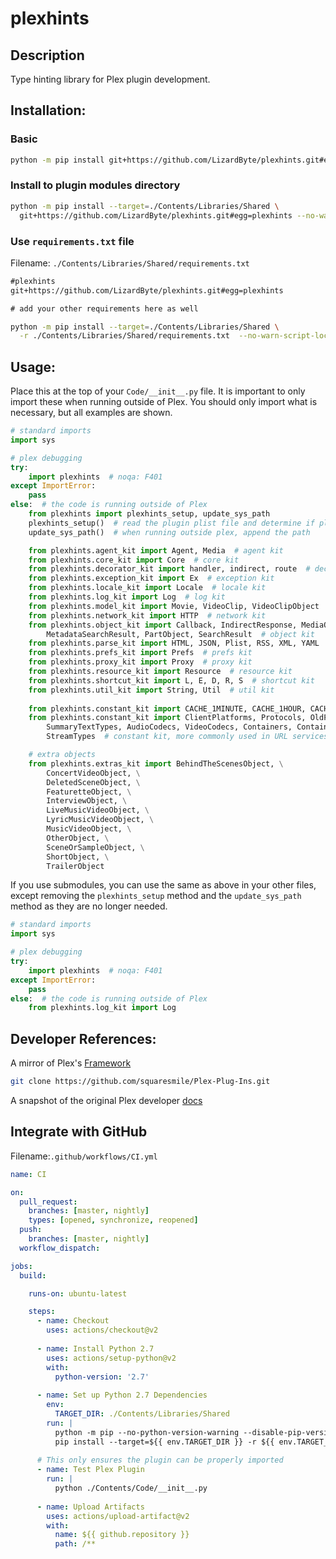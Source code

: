 # plexhints

## Description
Type hinting library for Plex plugin development.

## Installation:
### Basic
```bash
python -m pip install git+https://github.com/LizardByte/plexhints.git#egg=plexhints
```

### Install to plugin modules directory
```bash
python -m pip install --target=./Contents/Libraries/Shared \
  git+https://github.com/LizardByte/plexhints.git#egg=plexhints --no-warn-script-location
```

### Use `requirements.txt` file
Filename: `./Contents/Libraries/Shared/requirements.txt`
```txt
#plexhints
git+https://github.com/LizardByte/plexhints.git#egg=plexhints

# add your other requirements here as well
```

```bash
python -m pip install --target=./Contents/Libraries/Shared \
  -r ./Contents/Libraries/Shared/requirements.txt  --no-warn-script-location
```


## Usage:
Place this at the top of your `Code/__init__.py` file. It is important to only import these when running outside
of Plex. You should only import what is necessary, but all examples are shown.

```py
# standard imports
import sys

# plex debugging
try:
    import plexhints  # noqa: F401
except ImportError:
    pass
else:  # the code is running outside of Plex
    from plexhints import plexhints_setup, update_sys_path
    plexhints_setup()  # read the plugin plist file and determine if plexhints should use elevated policy or not
    update_sys_path()  # when running outside plex, append the path

    from plexhints.agent_kit import Agent, Media  # agent kit
    from plexhints.core_kit import Core  # core kit
    from plexhints.decorator_kit import handler, indirect, route  # decorator kit
    from plexhints.exception_kit import Ex  # exception kit
    from plexhints.locale_kit import Locale  # locale kit
    from plexhints.log_kit import Log  # log kit
    from plexhints.model_kit import Movie, VideoClip, VideoClipObject  # model kit
    from plexhints.network_kit import HTTP  # network kit
    from plexhints.object_kit import Callback, IndirectResponse, MediaObject, MessageContainer, MetadataItem, \
        MetadataSearchResult, PartObject, SearchResult  # object kit
    from plexhints.parse_kit import HTML, JSON, Plist, RSS, XML, YAML  # parse kit
    from plexhints.prefs_kit import Prefs  # prefs kit
    from plexhints.proxy_kit import Proxy  # proxy kit
    from plexhints.resource_kit import Resource  # resource kit
    from plexhints.shortcut_kit import L, E, D, R, S  # shortcut kit
    from plexhints.util_kit import String, Util  # util kit
    
    from plexhints.constant_kit import CACHE_1MINUTE, CACHE_1HOUR, CACHE_1DAY, CACHE_1WEEK, CACHE_1MONTH  # constant kit
    from plexhints.constant_kit import ClientPlatforms, Protocols, OldProtocols, ServerPlatforms, ViewTypes, \
        SummaryTextTypes, AudioCodecs, VideoCodecs, Containers, ContainerContents, \
        StreamTypes  # constant kit, more commonly used in URL services

    # extra objects
    from plexhints.extras_kit import BehindTheScenesObject, \
        ConcertVideoObject, \
        DeletedSceneObject, \
        FeaturetteObject, \
        InterviewObject, \
        LiveMusicVideoObject, \
        LyricMusicVideoObject, \
        MusicVideoObject, \
        OtherObject, \
        SceneOrSampleObject, \
        ShortObject, \
        TrailerObject
```

If you use submodules, you can use the same as above in your other files, except removing the `plexhints_setup` method
and the `update_sys_path` method as they are no longer needed.

```py
# standard imports
import sys

# plex debugging
try:
    import plexhints  # noqa: F401
except ImportError:
    pass
else:  # the code is running outside of Plex
    from plexhints.log_kit import Log
```

## Developer References:
A mirror of Plex's [Framework](https://github.com/squaresmile/Plex-Plug-Ins/tree/master/Framework.bundle/Contents/Resources/Versions/2/Python/Framework)

```bash
git clone https://github.com/squaresmile/Plex-Plug-Ins.git
```

A snapshot of the original Plex developer [docs](https://web.archive.org/web/https://dev.plexapp.com/docs/index.html)

## Integrate with GitHub
Filename:`.github/workflows/CI.yml`
```yaml
name: CI

on:
  pull_request:
    branches: [master, nightly]
    types: [opened, synchronize, reopened]
  push:
    branches: [master, nightly]
  workflow_dispatch:

jobs:
  build:

    runs-on: ubuntu-latest

    steps:
      - name: Checkout
        uses: actions/checkout@v2
        
      - name: Install Python 2.7
        uses: actions/setup-python@v2
        with:
          python-version: '2.7'
          
      - name: Set up Python 2.7 Dependencies
        env:
          TARGET_DIR: ./Contents/Libraries/Shared
        run: |
          python -m pip --no-python-version-warning --disable-pip-version-check install --upgrade pip==20.3.4
          pip install --target=${{ env.TARGET_DIR }} -r ${{ env.TARGET_DIR }}/requirements.txt  --no-warn-script-location
          
      # This only ensures the plugin can be properly imported
      - name: Test Plex Plugin
        run: |
          python ./Contents/Code/__init__.py
          
      - name: Upload Artifacts
        uses: actions/upload-artifact@v2
        with:
          name: ${{ github.repository }}
          path: /**
```
